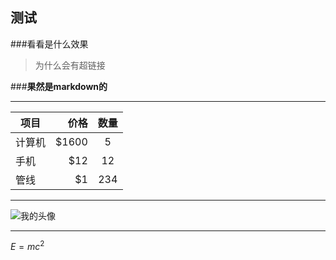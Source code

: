 测试
----

###看看是什么效果

>为什么会有超链接

###**果然是markdown的**

-----


| 项目        | 价格   |  数量  |
| --------   | -----:  | :----:  |
| 计算机     | $1600 |   5     |
| 手机        |   $12   |   12   |
| 管线        |    $1    |  234  |

-----

![我的头像](https://www.zybuluo.com/static/img/my_head.jpg)

-----

$E=mc^2$ 

